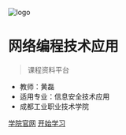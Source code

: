 <!-- _coverpage.md -->

![logo](https://uinx1983.github.io/img/icon.svg)

# 网络编程技术应用 

> 课程资料平台

- 教师：黄磊
- 适用专业：信息安全技术应用
- 成都工业职业技术学院

[学院官网](https://www.cdivtc.edu.cn)
[开始学习](#概述)

